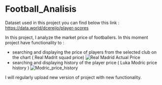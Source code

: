 # Football_Analisis

Dataset used in this project you can find below this link : https://data.world/dcereijo/player-scores


In this project, I analyze the market price of footballers. In this moment project have functionality to : 
- searching and displaying the price of players from the selected club on the chart ( Real Madrit squad price)
![Real Madrid Actual Price](https://user-images.githubusercontent.com/122997699/215055253-56597eb2-d314-4fe6-8ad9-607d8a2a767a.png)
- searching and displaying history of the player price ( Luka Modric price history )
![Modric_price_history](https://user-images.githubusercontent.com/122997699/215056267-ff2b242c-a010-4a7c-8cbb-04c818102720.png)

I will regularly upload new version of project with new functionality. 

